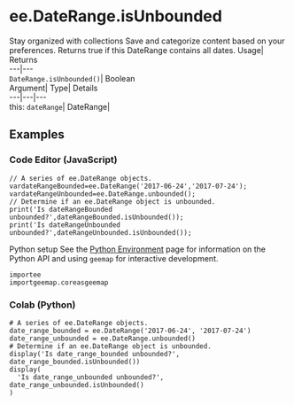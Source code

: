 
#  ee.DateRange.isUnbounded 
Stay organized with collections  Save and categorize content based on your preferences. 
Returns true if this DateRange contains all dates. Usage| Returns  
---|---  
`DateRange.isUnbounded()`| Boolean  
Argument| Type| Details  
---|---|---  
this: `dateRange`| DateRange|   
## Examples
### Code Editor (JavaScript)
```
// A series of ee.DateRange objects.
vardateRangeBounded=ee.DateRange('2017-06-24','2017-07-24');
vardateRangeUnbounded=ee.DateRange.unbounded();
// Determine if an ee.DateRange object is unbounded.
print('Is dateRangeBounded unbounded?',dateRangeBounded.isUnbounded());
print('Is dateRangeUnbounded unbounded?',dateRangeUnbounded.isUnbounded());
```

Python setup
See the [ Python Environment](https://developers.google.com/earth-engine/guides/python_install) page for information on the Python API and using `geemap` for interactive development.
```
importee
importgeemap.coreasgeemap
```

### Colab (Python)
```
# A series of ee.DateRange objects.
date_range_bounded = ee.DateRange('2017-06-24', '2017-07-24')
date_range_unbounded = ee.DateRange.unbounded()
# Determine if an ee.DateRange object is unbounded.
display('Is date_range_bounded unbounded?', date_range_bounded.isUnbounded())
display(
  'Is date_range_unbounded unbounded?', date_range_unbounded.isUnbounded()
)
```

